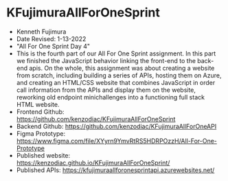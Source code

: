 # KFujimuraAllForOneSprint
- Kenneth Fujimura
- Date Revised: 1-13-2022
- "All For One Sprint Day 4"
- This is the fourth part of our All For One Sprint assignment. In this part we finished the JavaScript behavior linking the front-end to the back-end apis. On the whole, this assignment was about creating a website from scratch, including building a series of APIs, hosting them on Azure, and creating an HTML/CSS website that combines JavaScript in order call information from the APIs and display them on the website, reworking old endpoint minichallenges into a functioning full stack HTML website.
- Frontend Github: https://github.com/kenzodiac/KFujimuraAllForOneSprint
- Backend Github: https://github.com/kenzodiac/KFujimuraAllForOneAPI
- Figma Prototype: https://www.figma.com/file/XYyrn9YmvRtRS5HDRPOzzH/All-For-One-Prototype
- Published website: https://kenzodiac.github.io/KFujimuraAllForOneSprint/
- Published APIs: https://kfujimuraallforonesprintapi.azurewebsites.net/